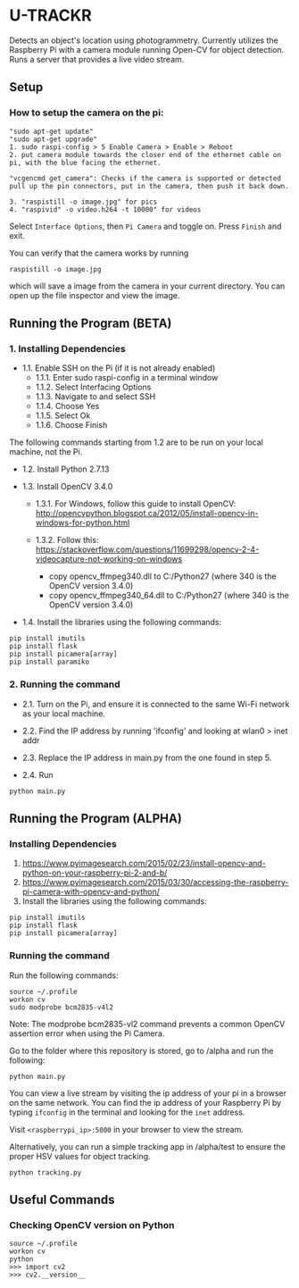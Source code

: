 # U-TRACKR
Detects an object's location using photogrammetry. Currently utilizes the Raspberry Pi with a camera module running Open-CV for object detection. Runs a server that provides a live video stream.

## Setup

### How to setup the camera on the pi:

	"sudo apt-get update"
	"sudo apt-get upgrade"
	1. sudo raspi-config > 5 Enable Camera > Enable > Reboot
	2. put camera module towards the closer end of the ethernet cable on pi, with the blue facing the ethernet.

	"vcgencmd get_camera": Checks if the camera is supported or detected
	pull up the pin connectors, put in the camera, then push it back down.

	3. "raspistill -o image.jpg" for pics
	4. "raspivid" -o video.h264 -t 10000" for videos

Select `Interface Options`, then `Pi Camera` and toggle on. Press `Finish` and exit.

You can verify that the camera works by running

```
raspistill -o image.jpg
```
which will save a image from the camera in your current directory. You can open up the file inspector and view the image.

## Running the Program (BETA)

### 1. Installing Dependencies

* 1.1\. Enable SSH on the Pi (if it is not already enabled)
	* 1.1.1\. Enter sudo raspi-config in a terminal window
	* 1.1.2\. Select Interfacing Options
	* 1.1.3\. Navigate to and select SSH
	* 1.1.4\. Choose Yes
	* 1.1.5\. Select Ok
	* 1.1.6\. Choose Finish

The following commands starting from 1.2 are to be run on your local machine, not the Pi.

* 1.2\. Install Python 2.7.13

* 1.3\. Install OpenCV 3.4.0
	
	* 1.3.1\. For Windows, follow this guide to install OpenCV: http://opencvpython.blogspot.ca/2012/05/install-opencv-in-windows-for-python.html
	
	* 1.3.2\. Follow this: https://stackoverflow.com/questions/11699298/opencv-2-4-videocapture-not-working-on-windows
		- copy opencv_ffmpeg340.dll to C:/Python27 (where 340 is the OpenCV version 3.4.0)
		- copy opencv_ffmpeg340_64.dll to C:/Python27 (where 340 is the OpenCV version 3.4.0)

* 1.4\. Install the libraries using the following commands:

```
pip install imutils
pip install flask
pip install picamera[array]
pip install paramiko
```

### 2. Running the command

* 2.1\. Turn on the Pi, and ensure it is connected to the same Wi-Fi network as your local machine.

* 2.2\. Find the IP address by running 'ifconfig' and looking at wlan0 > inet addr

* 2.3\. Replace the IP address in main.py from the one found in step 5.

* 2.4\. Run

```
python main.py
```

## Running the Program (ALPHA)

### Installing Dependencies

1. https://www.pyimagesearch.com/2015/02/23/install-opencv-and-python-on-your-raspberry-pi-2-and-b/
2. https://www.pyimagesearch.com/2015/03/30/accessing-the-raspberry-pi-camera-with-opencv-and-python/
3. Install the libraries using the following commands:

```
pip install imutils
pip install flask
pip install picamera[array]
```

### Running the command

Run the following commands:
```
source ~/.profile
workon cv
sudo modprobe bcm2835-v4l2
```

Note: The modprobe bcm2835-vl2 command prevents a common OpenCV assertion error when using the Pi Camera.

Go to the folder where this repository is stored, go to /alpha and run the following:

```
python main.py
```

You can view a live stream by visiting the ip address of your pi in a browser on the same network. You can find the ip address of your Raspberry Pi by typing `ifconfig` in the terminal and looking for the `inet` address. 

Visit `<raspberrypi_ip>:5000` in your browser to view the stream.

Alternatively, you can run a simple tracking app in /alpha/test to ensure the proper HSV values for object tracking.

```
python tracking.py
```

## Useful Commands

### Checking OpenCV version on Python
```
source ~/.profile
workon cv
python
>>> import cv2
>>> cv2.__version__
```
